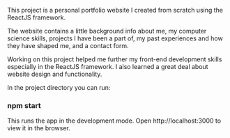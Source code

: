 This project is a personal portfolio website I created from scratch using the ReactJS framework.

The website contains a little background info about me, my computer science skills, projects I
have been a part of, my past experiences and how they have shaped me, and a contact form.

Working on this project helped me further my front-end development skills especially in the 
ReactJS framework. I also learned a great deal about website design and functionality.

In the project directory you can run:

### npm start 

This runs the app in the development mode.
Open http://localhost:3000 to view it in the browser.